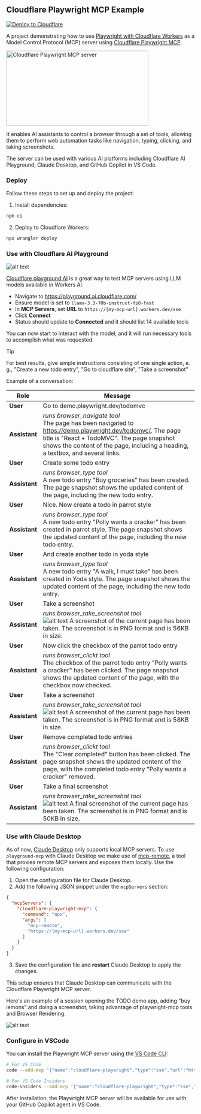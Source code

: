 ## Cloudflare Playwright MCP Example

[![Deploy to Cloudflare](https://deploy.workers.cloudflare.com/button)](https://deploy.workers.cloudflare.com/?url=https://github.com/cloudflare/playwright-mcp/tree/main/cloudflare/example)

A project demonstrating how to use [Playwright with Cloudflare Workers](https://github.com/cloudflare/playwright) as a Model Control Protocol (MCP) server using [Cloudflare Playwright MCP](https://github.com/cloudflare/playwright-mcp).

<a href="https://glama.ai/mcp/servers/@teifidebugger/playwright-mcp">
  <img width="380" height="200" src="https://glama.ai/mcp/servers/@teifidebugger/playwright-mcp/badge" alt="Cloudflare Playwright MCP server" />
</a>

It enables AI assistants to control a browser through a set of tools, allowing them to perform web automation tasks like navigation, typing, clicking, and taking screenshots.

The server can be used with various AI platforms including Cloudflare AI Playground, Claude Desktop, and GitHub Copilot in VS Code.

### Deploy

Follow these steps to set up and deploy the project:

1. Install dependencies:
```bash
npm ci
```

2. Deploy to Cloudflare Workers:

```bash
npx wrangler deploy
```

### Use with Cloudflare AI Playground

![alt text](https://github.com/cloudflare/playwright-mcp/raw/main/docs/imgs/playground-ai-screenshot.png)

[Cloudflare playground AI](https://playground.ai.cloudflare.com/) is a great way to test MCP servers using LLM models available in Workers AI.

- Navigate to https://playground.ai.cloudflare.com/
- Ensure model is set to `llama-3.3-70b-instruct-fp8-fast`
- In **MCP Servers**, set **URL** to `https://[my-mcp-url].workers.dev/sse`
- Click **Connect**
- Status should update to **Connected** and it should list 14 available tools

You can now start to interact with the model, and it will run necessary tools to accomplish what was requested.

> [!TIP]
> For best results, give simple instructions consisting of one single action, e. g., "Create a new todo entry", "Go to cloudflare site", "Take a screenshot"

Example of a conversation:

| Role | Message |
|------|---------|
| **User** | Go to demo.playwright.dev/todomvc |
| **Assistant** | *runs browser_navigate tool*<br> The page has been navigated to https://demo.playwright.dev/todomvc/. The page title is "React • TodoMVC". The page snapshot shows the content of the page, including a heading, a textbox, and several links. |
| **User** | Create some todo entry |
| **Assistant** |  *runs browser_type tool*<br> A new todo entry "Buy groceries" has been created. The page snapshot shows the updated content of the page, including the new todo entry. |
| **User** | Nice. Now create a todo in parrot style |
| **Assistant** | *runs browser_type tool*<br> A new todo entry "Polly wants a cracker" has been created in parrot style. The page snapshot shows the updated content of the page, including the new todo entry. |
| **User** | And create another todo in yoda style |
| **Assistant** | *runs browser_type tool*<br> A new todo entry "A walk, I must take" has been created in Yoda style. The page snapshot shows the updated content of the page, including the new todo entry. |
| **User** | Take a screenshot |
| **Assistant** | *runs browser_take_screenshot tool*<br> ![alt text](https://github.com/cloudflare/playwright-mcp/raw/main/docs/imgs/todomvc-screenshot-1.png) A screenshot of the current page has been taken. The screenshot is in PNG format and is 56KB in size. |
| **User** | Now click the checkbox of the parrot todo entry |
| **Assistant** | *runs browser_clickt tool*<br> The checkbox of the parrot todo entry "Polly wants a cracker" has been clicked. The page snapshot shows the updated content of the page, with the checkbox now checked. |
| **User** | Take a screenshot |
| **Assistant** | *runs browser_take_screenshot tool*<br> ![alt text](https://github.com/cloudflare/playwright-mcp/raw/main/docs/imgs/todomvc-screenshot-2.png) A screenshot of the current page has been taken. The screenshot is in PNG format and is 58KB in size. |
| **User** | Remove completed todo entries |
| **Assistant** | *runs browser_clickt tool*<br> The "Clear completed" button has been clicked. The page snapshot shows the updated content of the page, with the completed todo entry "Polly wants a cracker" removed. |
| **User** | Take a final screenshot |
| **Assistant** | *runs browser_take_screenshot tool*<br> ![alt text](https://github.com/cloudflare/playwright-mcp/raw/main/docs/imgs/todomvc-screenshot-3.png) A final screenshot of the current page has been taken. The screenshot is in PNG format and is 50KB in size. |

### Use with Claude Desktop

As of now, [Claude Desktop](https://claude.ai/download) only supports local MCP servers. To use `playground-mcp` with Claude Desktop we make use of [mcp-remote](https://github.com/geelen/mcp-remote), a tool that proxies remote MCP servers and exposes them locally. Use the following configuration:

1. Open the configuration file for Claude Desktop.
2. Add the following JSON snippet under the `mcpServers` section:

```json
{
  "mcpServers": {
    "cloudflare-playwright-mcp": {
      "command": "npx",
      "args": [
        "mcp-remote",
        "https://[my-mcp-url].workers.dev/sse"
      ]
    }
  }
}
```

3. Save the configuration file and **restart** Claude Desktop to apply the changes.

This setup ensures that Claude Desktop can communicate with the Cloudflare Playwright MCP server.

Here's an example of a session opening the TODO demo app, adding "buy lemons" and doing a screenshot, taking advantage of playwright-mcp tools and Browser Rendering:

![alt text](https://github.com/cloudflare/playwright-mcp/raw/main/docs/imgs/claudemcp.gif)

### Configure in VSCode

You can install the Playwright MCP server using the [VS Code CLI](https://code.visualstudio.com/docs/configure/command-line):

```bash
# For VS Code
code --add-mcp '{"name":"cloudflare-playwright","type":"sse","url":"https://[my-mcp-url].workers.dev/sse"}'
```

```bash
# For VS Code Insiders
code-insiders --add-mcp '{"name":"cloudflare-playwright","type":"sse","url":"https://[my-mcp-url].workers.dev/sse"}'
```

After installation, the Playwright MCP server will be available for use with your GitHub Copilot agent in VS Code.